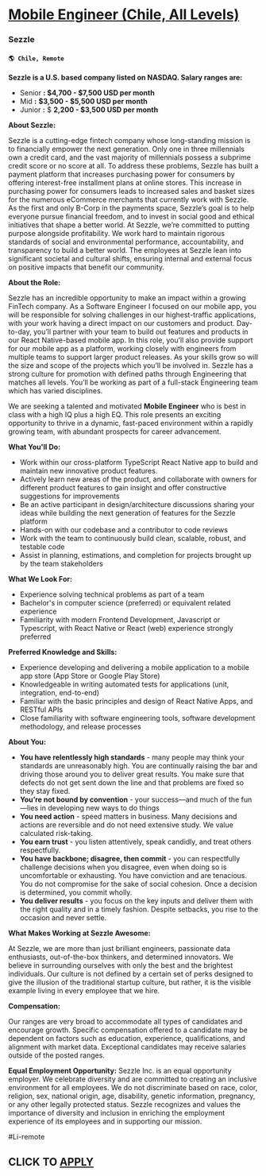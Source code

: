 # [Mobile Engineer (Chile, All Levels)](https://www.remotewlb.com/apply/mobile-engineer-chile-all-levels)  
### Sezzle  
#### `🌎 Chile, Remote`  

**Sezzle is a U.S. based company listed on NASDAQ. Salary ranges are:**

  * Senior **: $4,700 - $7,500 USD per month**
  * Mid **:** **$3,500 - $5,500 USD per month**
  * Junior **:** $ **2,200 - $3,500 USD per month**

**About Sezzle:**

Sezzle is a cutting-edge fintech company whose long-standing mission is to financially empower the next generation. Only one in three millennials own a credit card, and the vast majority of millennials possess a subprime credit score or no score at all. To address these problems, Sezzle has built a payment platform that increases purchasing power for consumers by offering interest-free installment plans at online stores. This increase in purchasing power for consumers leads to increased sales and basket sizes for the numerous eCommerce merchants that currently work with Sezzle. As the first and only B-Corp in the payments space, Sezzle’s goal is to help everyone pursue financial freedom, and to invest in social good and ethical initiatives that shape a better world. At Sezzle, we’re committed to putting purpose alongside profitability. We work hard to maintain rigorous standards of social and environmental performance, accountability, and transparency to build a better world. The
employees at Sezzle lean into significant societal and cultural shifts, ensuring internal and external focus on positive impacts that benefit our community.

**About the Role:**

Sezzle has an incredible opportunity to make an impact within a growing FinTech company. As a Software Engineer I focused on our mobile app, you will be responsible for solving challenges in our highest-traffic applications, with your work having a direct impact on our customers and product. Day-to-day, you’ll partner with your team to build out features and products in our React Native-based mobile app. In this role, you’ll also provide support for our mobile app as a platform, working closely with engineers from multiple teams to support larger product releases. As your skills grow so will the size and scope of the projects which you’ll be involved in. Sezzle has a strong culture for promotion with defined paths through Engineering that matches all levels. You’ll be working as part of a full-stack Engineering team which has varied disciplines.

We are seeking a talented and motivated **Mobile Engineer** who is best in class with a high IQ plus a high EQ. This role presents an exciting opportunity to thrive in a dynamic, fast-paced environment within a rapidly growing team, with abundant prospects for career advancement.

**What You'll Do:**

  * Work within our cross-platform TypeScript React Native app to build and maintain new innovative product features.
  * Actively learn new areas of the product, and collaborate with owners for different product features to gain insight and offer constructive suggestions for improvements
  * Be an active participant in design/architecture discussions sharing your ideas while building the next generation of features for the Sezzle platform
  * Hands-on with our codebase and a contributor to code reviews
  * Work with the team to continuously build clean, scalable, robust, and testable code
  * Assist in planning, estimations, and completion for projects brought up by the team stakeholders

**What We Look For:**

  * Experience solving technical problems as part of a team
  * Bachelor's in computer science (preferred) or equivalent related experience
  * Familiarity with modern Frontend Development, Javascript or Typescript, with React Native or React (web) experience strongly preferred

**Preferred Knowledge and Skills:**

  * Experience developing and delivering a mobile application to a mobile app store (App Store or Google Play Store)
  * Knowledgeable in writing automated tests for applications (unit, integration, end-to-end)
  * Familiar with the basic principles and design of React Native Apps, and RESTful APIs
  * Close familiarity with software engineering tools, software development methodology, and release processes

**About You:**

  * **You have relentlessly high standards** \- many people may think your standards are unreasonably high. You are continually raising the bar and driving those around you to deliver great results. You make sure that defects do not get sent down the line and that problems are fixed so they stay fixed.
  * **You’re not bound by convention** \- your success—and much of the fun—lies in developing new ways to do things
  * **You need action** \- speed matters in business. Many decisions and actions are reversible and do not need extensive study. We value calculated risk-taking.
  * **You earn trust** \- you listen attentively, speak candidly, and treat others respectfully.
  * **You have backbone; disagree, then commit** \- you can respectfully challenge decisions when you disagree, even when doing so is uncomfortable or exhausting. You have conviction and are tenacious. You do not compromise for the sake of social cohesion. Once a decision is determined, you commit wholly.
  * **You deliver results** \- you focus on the key inputs and deliver them with the right quality and in a timely fashion. Despite setbacks, you rise to the occasion and never settle.

**What Makes Working at Sezzle Awesome:**

At Sezzle, we are more than just brilliant engineers, passionate data enthusiasts, out-of-the-box thinkers, and determined innovators. We believe in surrounding ourselves with only the best and the brightest individuals. Our culture is not defined by a certain set of perks designed to give the illusion of the traditional startup culture, but rather, it is the visible example living in every employee that we hire.

**Compensation:**

Our ranges are very broad to accommodate all types of candidates and encourage growth. Specific compensation offered to a candidate may be dependent on factors such as education, experience, qualifications, and alignment with market data. Exceptional candidates may receive salaries outside of the posted ranges.

**Equal Employment Opportunity:** Sezzle Inc. is an equal opportunity employer. We celebrate diversity and are committed to creating an inclusive environment for all employees. We do not discriminate based on race, color, religion, sex, national origin, age, disability, genetic information, pregnancy, or any other legally protected status. Sezzle recognizes and values the importance of diversity and inclusion in enriching the employment experience of its employees and in supporting our mission.

#Li-remote

  
## CLICK TO [APPLY](https://www.remotewlb.com/apply/mobile-engineer-chile-all-levels)

